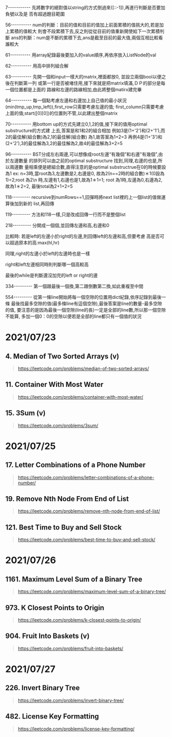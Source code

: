 7-----------
先將數字的絕對值以string的方式倒過來([::-1]),再進行判斷是否要加負號以及是
否有超過題目範圍


56----------
num的判斷：目前的值和目前的值加上前面累積的值挑大的,若是加上累積的值較大
則會不段累積下去,反之則從從目前的值重新開使給下一次累積判斷
ans的判斷：num是不斷的累積下去,ans是截至目前的最大值,兩個互相比較看誰較大

61----------
用array紀錄最後要加入的value順序,再依序放入ListNode的val

62----------
用高中排列組合解

63----------
先開一個和input一樣大的matrix,裡面都放0, 並設立兩個bool以便之後在判斷第一列
或第一行是否被堵住用,接下來就是把matrix填滿,ＤＰ的部分是每一個位置都是上面的
路線和左邊的路線相加,由此將整個matirx建完畢

64----------
每一個點考慮左邊和右邊加上自己值的最小狀況(min(tmp_up,tmp_left)),first_row只需要考慮左邊的值;
first_column只需要考慮上面的值;start([0][0])的位置則不管,以此建出整個matrix

70----------
用bottom up的方式先建立0,1,2的值,接下來的值用optimal substructure的方式建
上去,答案是和1和2的組合相加
例如3是(1+'2')和(2+'1'),而2的最佳解(組合數)為2,1的最佳解(組合數)
為1,故答案為1+2=3
再例4是(1+'3')和(2+'2'),3的最佳解為3,2的最佳解為2,故4的最佳解為3+2=5

96----------
BST分成左右兩邊,可以想像成root左邊“有幾個”和右邊"有幾個",由於左邊數量
的排列可以由之前的optimal substructure 找到,同理,右邊的也是,所以兩邊數
量相乘便是總組合數,直得注意的是optimal substructrue在0的時候要設為1
ex:
n=3時,當root為3,左邊數是2,右邊是0, 故為2(n==2時的組合數)＊1(0設為1)=2;root 為2\n
時,左邊有1,右邊也是1,故為1＊1=1; root 為1時,左邊為0,右邊為2,故為1＊2=2,
最後total為2+1+2=5

118---------
recursive到numRows==1,回彈時將next list裡的上一個list的值做運算後加到新的
list,再回傳

119---------
方法和118一樣,只是改成回傳一行而不是整個list

218---------
分開成一個個,並回傳左邊和高,右邊和0

比較時:
若是left的左邊小於right的左邊,則回傳left的左邊和高,但要考慮
高是否可以超過原本的高:max(hl,hr)

同理,right的左邊小於left的左邊時也是一樣

right和left左邊相同時則判斷哪一個高較高

最後的while是判斷還沒加完的left or right的邊

334---------
第一個跟最後一個換,第二跟倒數第二換,如此重複至中間

554---------
從第一條line開始將每一個空隙的位置用dict紀錄,依序記錄到最後一條
最後找最多空隙的值(最多條line有這個空隙),最後答案是line的數量-最多空隙的值,
要注意的是因為最後一個空隙(line的長)一定是全部的line數,所以那一個空隙不能算,
多加一個0：0的空隙以便若是全部的line都只有一個值的狀況

# 2021/07/23
## 4. Median of Two Sorted Arrays (v)
> https://leetcode.com/problems/median-of-two-sorted-arrays/

## 11. Container With Most Water
> https://leetcode.com/problems/container-with-most-water/

## 15. 3Sum (v)
> https://leetcode.com/problems/3sum/


# 2021/07/25
## 17. Letter Combinations of a Phone Number
> https://leetcode.com/problems/letter-combinations-of-a-phone-number/

## 19. Remove Nth Node From End of List
> https://leetcode.com/problems/remove-nth-node-from-end-of-list/

## 121. Best Time to Buy and Sell Stock
> https://leetcode.com/problems/best-time-to-buy-and-sell-stock/

# 2021/07/26
## 1161. Maximum Level Sum of a Binary Tree
> https://leetcode.com/problems/maximum-level-sum-of-a-binary-tree/

## 973. K Closest Points to Origin
> https://leetcode.com/problems/k-closest-points-to-origin/

## 904. Fruit Into Baskets (v)
> https://leetcode.com/problems/fruit-into-baskets/

# 2021/07/27
## 226. Invert Binary Tree
> https://leetcode.com/problems/invert-binary-tree/

## 482. License Key Formatting
> https://leetcode.com/problems/license-key-formatting/




